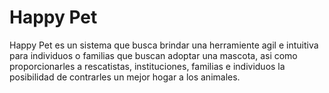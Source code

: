 # Happy Pet

Happy Pet es un sistema que busca brindar una herramiente agil e intuitiva para individuos o familias que buscan adoptar una mascota, asi como proporcionarles a rescatistas, instituciones, familias e individuos la posibilidad de contrarles un mejor hogar a los animales.

